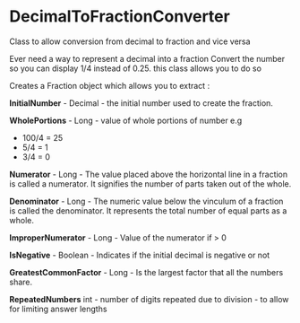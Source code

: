 # DecimalToFractionConverter
Class to allow conversion from decimal to fraction and vice versa

Ever need a way to represent a decimal into a fraction Convert the number so you can display 1/4 instead of 0.25.
this class allows you to do so

Creates a Fraction object which allows you to extract :

**InitialNumber** - Decimal - the initial number used to create the fraction.

**WholePortions** - Long - value of whole portions of number e.g
- 100/4 = 25               
- 5/4   = 1 
- 3/4   = 0
               
 **Numerator** - Long - The value placed above the horizontal line in a fraction is called a numerator. It signifies the number of parts taken out of the whole.
 
 **Denominator** - Long - The numeric value below the vinculum of a fraction is called the denominator. It represents the total number of equal parts as a whole.
 
 **ImproperNumerator** - Long - Value of the numerator if > 0
 
 **IsNegative** - Boolean - Indicates if the initial decimal is negative or not
 
 **GreatestCommonFactor** - Long - Is the largest factor that all the numbers share.
 
 **RepeatedNumbers** int - number of digits repeated due to division - to allow for limiting answer lengths
 
 

